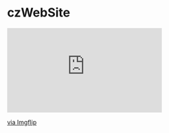 # czWebSite

<div style="width:360px;max-width:100%;"><div style="height:0;padding-bottom:54.44%;position:relative;"><iframe width="360" height="196" style="position:absolute;top:0;left:0;width:100%;height:100%;" frameBorder="0" src="https://imgflip.com/embed/4e7j2s"></iframe></div><p><a href="https://imgflip.com/gif/4e7j2s">via Imgflip</a></p></div>
